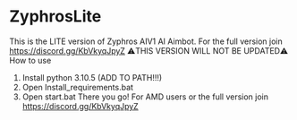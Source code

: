# ZyphrosLite
This is the LITE version of Zyphros AIV1 AI Aimbot. For the full version join https://discord.gg/KbVkyqJpyZ
⚠️THIS VERSION WILL NOT BE UPDATED⚠️
How to use
1. Install python 3.10.5 (ADD TO PATH!!!)
2. Open Install_requirements.bat
3. Open start.bat
There you go!
For AMD users or the full version join https://discord.gg/KbVkyqJpyZ
